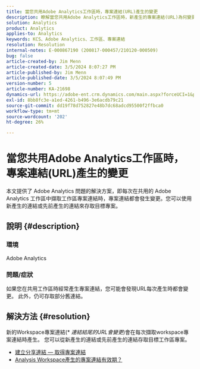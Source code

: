```yaml
---
title: 當您共用Adobe Analytics工作區時，專案連結(URL)產生的變更
description: 瞭解當您共用Adobe Analytics工作區時，新產生的專案連結(URL)為何變更。 您可以使用舊連結或新連結來存取。
solution: Analytics
product: Analytics
applies-to: Analytics
keywords: KCS、Adobe Analytics、工作區、專案連結
resolution: Resolution
internal-notes: E-000867190 (200817-000457/210120-000509)
bug: false
article-created-by: Jim Menn
article-created-date: 3/5/2024 8:07:27 PM
article-published-by: Jim Menn
article-published-date: 3/5/2024 8:07:49 PM
version-number: 5
article-number: KA-21698
dynamics-url: https://adobe-ent.crm.dynamics.com/main.aspx?forceUCI=1&pagetype=entityrecord&etn=knowledgearticle&id=a1fe9afb-2bdb-ee11-904d-6045bd006268
exl-id: 8bb8fc3e-a1ed-4261-b496-3e6acdb79c21
source-git-commit: dd19f78d752827e48b7dc68adcd95500f2ffbca0
workflow-type: tm+mt
source-wordcount: '202'
ht-degree: 26%

---
```


# 當您共用Adobe Analytics工作區時，專案連結(URL)產生的變更


本文提供了 Adobe Analytics 問題的解決方案，即每次在共用的 Adobe Analytics 工作區中擷取工作區專案連結時，專案連結都會發生變更。您可以使用新產生的連結或先前產生的連結來存取目標專案。

## 說明 {#description}


### 環境

Adobe Analytics

### 問題/症狀

如果您在共用工作區時經常產生專案連結，您可能會發現URL每次產生時都會變更。 此外，仍可存取部分舊連結。


## 解決方法 {#resolution}


新的Workspace專案連結(\* *連結結尾的URL會變更*)會在每次擷取workspace專案連結時產生。 您可以從新產生的連結或先前產生的連結存取目標工作區專案。

- [建立分享連結 — 取得專案連結](https://experienceleague.adobe.com/docs/analytics/analyze/analysis-workspace/curate-share/shareable-links.html?lang=zh-Hant)
- [Analysis Workspace產生的專案連結有效期？](https://experienceleague.adobe.com/docs/experience-cloud-kcs/kbarticles/KA-21274.html)
